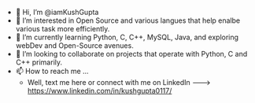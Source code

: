 - 👋 Hi, I’m @iamKushGupta
- 👀 I’m interested in Open Source and various langues that help enalbe various task more efficiently.
- 🌱 I’m currently learning Python, C, C++, MySQL, Java, and exploring webDev and Open-Source avenues.
- 💞️ I’m looking to collaborate on projects that operate with Python, C and C++ primarily.
- 📫 How to reach me ...
    - Well, text me here or connect with me on LinkedIn ---> https://www.linkedin.com/in/kushgupta0117/

<!---
iamKushGupta/iamKushGupta is a ✨ special ✨ repository because its `README.md` (this file) appears on your GitHub profile.
You can click the Preview link to take a look at your changes.
--->
